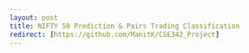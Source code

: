 ```yaml
---
layout: post
title: NIFTY 50 Prediction & Pairs Trading Classification
redirect: [https://github.com/ManitK/CSE342_Project]
---
```

